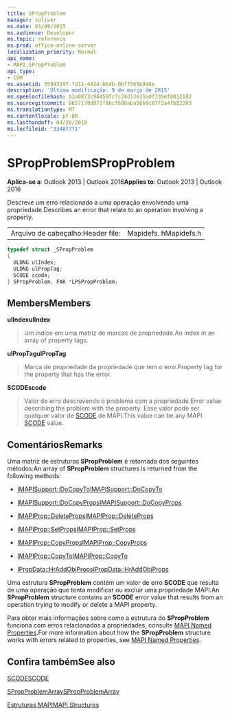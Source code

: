 ```yaml
---
title: SPropProblem
manager: soliver
ms.date: 03/09/2015
ms.audience: Developer
ms.topic: reference
ms.prod: office-online-server
localization_priority: Normal
api_name:
- MAPI.SPropProblem
api_type:
- COM
ms.assetid: 55943197-fd11-442d-bb4b-0bff565b846e
description: 'Última modificação: 9 de março de 2015'
ms.openlocfilehash: b3a0872c94459fc7c24d13e35adf335ef8012182
ms.sourcegitcommit: 8657170d071f9bcf680aba50b9c07f2a4fb82283
ms.translationtype: MT
ms.contentlocale: pt-BR
ms.lasthandoff: 04/28/2019
ms.locfileid: "33407771"
---
```

# <a name="spropproblem"></a><span data-ttu-id="0db9d-103">SPropProblem</span><span class="sxs-lookup"><span data-stu-id="0db9d-103">SPropProblem</span></span>

  
  
<span data-ttu-id="0db9d-104">**Aplica-se a**: Outlook 2013 | Outlook 2016</span><span class="sxs-lookup"><span data-stu-id="0db9d-104">**Applies to**: Outlook 2013 | Outlook 2016</span></span> 
  
<span data-ttu-id="0db9d-105">Descreve um erro relacionado a uma operação envolvendo uma propriedade.</span><span class="sxs-lookup"><span data-stu-id="0db9d-105">Describes an error that relate to an operation involving a property.</span></span>
  
|||
|:-----|:-----|
|<span data-ttu-id="0db9d-106">Arquivo de cabeçalho:</span><span class="sxs-lookup"><span data-stu-id="0db9d-106">Header file:</span></span>  <br/> |<span data-ttu-id="0db9d-107">Mapidefs. h</span><span class="sxs-lookup"><span data-stu-id="0db9d-107">Mapidefs.h</span></span>  <br/> |
   
```cpp
typedef struct _SPropProblem
{
  ULONG ulIndex;
  ULONG ulPropTag;
  SCODE scode;
} SPropProblem, FAR *LPSPropProblem;

```

## <a name="members"></a><span data-ttu-id="0db9d-108">Members</span><span class="sxs-lookup"><span data-stu-id="0db9d-108">Members</span></span>

 <span data-ttu-id="0db9d-109">**ulIndex**</span><span class="sxs-lookup"><span data-stu-id="0db9d-109">**ulIndex**</span></span>
  
> <span data-ttu-id="0db9d-110">Um índice em uma matriz de marcas de propriedade.</span><span class="sxs-lookup"><span data-stu-id="0db9d-110">An index in an array of property tags.</span></span>
    
 <span data-ttu-id="0db9d-111">**ulPropTag**</span><span class="sxs-lookup"><span data-stu-id="0db9d-111">**ulPropTag**</span></span>
  
> <span data-ttu-id="0db9d-112">Marca de propriedade da propriedade que tem o erro.</span><span class="sxs-lookup"><span data-stu-id="0db9d-112">Property tag for the property that has the error.</span></span>
    
 <span data-ttu-id="0db9d-113">**SCODE**</span><span class="sxs-lookup"><span data-stu-id="0db9d-113">**scode**</span></span>
  
> <span data-ttu-id="0db9d-114">Valor de erro descrevendo o problema com a propriedade.</span><span class="sxs-lookup"><span data-stu-id="0db9d-114">Error value describing the problem with the property.</span></span> <span data-ttu-id="0db9d-115">Esse valor pode ser qualquer valor de [SCODE](scode.md) de MAPI.</span><span class="sxs-lookup"><span data-stu-id="0db9d-115">This value can be any MAPI [SCODE](scode.md) value.</span></span> 
    
## <a name="remarks"></a><span data-ttu-id="0db9d-116">Comentários</span><span class="sxs-lookup"><span data-stu-id="0db9d-116">Remarks</span></span>

<span data-ttu-id="0db9d-117">Uma matriz de estruturas **SPropProblem** é retornada dos seguintes métodos:</span><span class="sxs-lookup"><span data-stu-id="0db9d-117">An array of **SPropProblem** structures is returned from the following methods:</span></span> 
  
- [<span data-ttu-id="0db9d-118">IMAPISupport::DoCopyTo</span><span class="sxs-lookup"><span data-stu-id="0db9d-118">IMAPISupport::DoCopyTo</span></span>](imapisupport-docopyto.md)
    
- [<span data-ttu-id="0db9d-119">IMAPISupport::DoCopyProps</span><span class="sxs-lookup"><span data-stu-id="0db9d-119">IMAPISupport::DoCopyProps</span></span>](imapisupport-docopyprops.md)
    
- [<span data-ttu-id="0db9d-120">IMAPIProp::DeleteProps</span><span class="sxs-lookup"><span data-stu-id="0db9d-120">IMAPIProp::DeleteProps</span></span>](imapiprop-deleteprops.md)
    
- [<span data-ttu-id="0db9d-121">IMAPIProp::SetProps</span><span class="sxs-lookup"><span data-stu-id="0db9d-121">IMAPIProp::SetProps</span></span>](imapiprop-setprops.md)
    
- [<span data-ttu-id="0db9d-122">IMAPIProp::CopyProps</span><span class="sxs-lookup"><span data-stu-id="0db9d-122">IMAPIProp::CopyProps</span></span>](imapiprop-copyprops.md)
    
- [<span data-ttu-id="0db9d-123">IMAPIProp::CopyTo</span><span class="sxs-lookup"><span data-stu-id="0db9d-123">IMAPIProp::CopyTo</span></span>](imapiprop-copyto.md)
    
- [<span data-ttu-id="0db9d-124">IPropData::HrAddObjProps</span><span class="sxs-lookup"><span data-stu-id="0db9d-124">IPropData::HrAddObjProps</span></span>](ipropdata-hraddobjprops.md)
    
<span data-ttu-id="0db9d-125">Uma estrutura **SPropProblem** contém um valor de erro **SCODE** que resulta de uma operação que tenta modificar ou excluir uma propriedade MAPI.</span><span class="sxs-lookup"><span data-stu-id="0db9d-125">An **SPropProblem** structure contains an **SCODE** error value that results from an operation trying to modify or delete a MAPI property.</span></span> 
  
<span data-ttu-id="0db9d-126">Para obter mais informações sobre como a estrutura do **SPropProblem** funciona com erros relacionados a propriedades, consulte [MAPI Named Properties](mapi-named-properties.md).</span><span class="sxs-lookup"><span data-stu-id="0db9d-126">For more information about how the **SPropProblem** structure works with errors related to properties, see [MAPI Named Properties](mapi-named-properties.md).</span></span> 
  
## <a name="see-also"></a><span data-ttu-id="0db9d-127">Confira também</span><span class="sxs-lookup"><span data-stu-id="0db9d-127">See also</span></span>



[<span data-ttu-id="0db9d-128">SCODE</span><span class="sxs-lookup"><span data-stu-id="0db9d-128">SCODE</span></span>](scode.md)
  
[<span data-ttu-id="0db9d-129">SPropProblemArray</span><span class="sxs-lookup"><span data-stu-id="0db9d-129">SPropProblemArray</span></span>](spropproblemarray.md)


[<span data-ttu-id="0db9d-130">Estruturas MAPI</span><span class="sxs-lookup"><span data-stu-id="0db9d-130">MAPI Structures</span></span>](mapi-structures.md)


